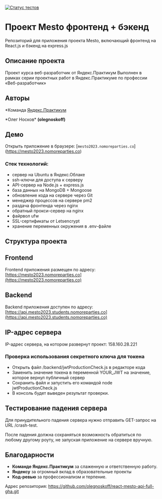 [![Статус тестов](../../actions/workflows/tests.yml/badge.svg)](../../actions/workflows/tests.yml)

# Проект Mesto фронтенд + бэкенд

Репозиторий для приложения проекта Mesto, включающий фронтенд на React.js и бэкенд на express.js

## Описание проекта

Проект курса веб-разработчик от Яндекс.Практикум
Выполнен в рамках серии проектных работ в Яндекс.Практикуме по профессии «Веб-разработчик»

## Авторы

*Команда [Яндекс.Практикум](https://practicum.yandex.ru/web/)

*Олег Носков\* **(olegnoskoff)**

## Демо
Открыть приложение в браузере: [`mesto2023.nomoreparties.co`] (https://mesto2023.nomoreparties.co)

### Стек технологий:

* сервер на Ubuntu в Яндекс.Облаке
* ssh-ключи для доступа к серверу
* API-сервер на Node.js + express.js
* база данных на MongoDB + Mongoose
* обновление кода на сервере через Git
* менеджер процессов на сервере pm2
* раздача фронтенда через nginx
* обратный прокси-сервер на nginx
* файрвол ufw
* SSL-сертификаты от Letsencrypt
* хранение переменных окружения в .env-файле

## Структура проекта

## Frontend

Frontend приложения размещен по адресу: [https://mesto2023.nomoreparties.co](https://mesto2023.nomoreparties.co)

## Backend

Backend приложения доступен по адресу: [https://api.mesto2023.students.nomoreparties.co](https://api.mesto2023.students.nomoreparties.co)

## IP-адрес сервера

IP-адрес сервера, на котором развернут проект: 158.160.28.221

### Проверка использования секретного ключа для токена

* Открыть файл /backend/jwtProductionCheck.js в редакторе кода
* Заменить значение токена в переменной YOUR_JWT на значение, которое вернул публичный сервер
* Сохранить файл и запустить его командой node jwtProductionCheck.js
* В консоль будет выведен результат проверки.

## Тестирование падения сервера

Для принудительного падения сервера нужно отправить GET-запрос на URL /crash-test.

После падения должна сохраняться возможность обратиться по любому другому роуту, не запуская приложение на сервере вручную.

## Благодарности

- **Команде Яндекс.Практикум** за слаженную и ответственную работу.
- **Яндексу** за огромный вклад в образовательные проекты
- **Код-ревью** за профессионализм и терпение.

Адрес репозитория: https://github.com/olegnoskoff/react-mesto-api-full-gha.git
